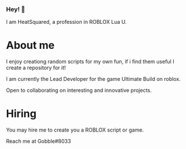 ### Hey! 👋

I am HeatSquared, a profession in ROBLOX Lua U.

# About me

I enjoy creationg random scripts for my own fun, if i find them useful I create a repository for it!

I am currently the Lead Developer for the game Ultimate Build on roblox.

Open to collaborating on interesting and innovative projects.


# Hiring

You may hire me to create you a ROBLOX script or game.

Reach me at Gobble#8033


<!--
**JunglePush/JunglePush** is a ✨ _special_ ✨ repository because its `README.md` (this file) appears on your GitHub profile.

Here are some ideas to get you started:

- 🔭 I’m currently working on ...
- 🌱 I’m currently learning ...
- 👯 I’m looking to collaborate on ...
- 🤔 I’m looking for help with ...
- 💬 Ask me about ...
- 📫 How to reach me: ...
- 😄 Pronouns: ...
- ⚡ Fun fact: ...
-->
